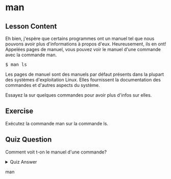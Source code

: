 # man

## Lesson Content

Eh bien, j'espère que certains programmes ont un manuel tel que nous pouvons avoir plus d'informations à propos d'eux. Heureusement, ils en ont! Appelées pages de manuel, vous pouvez voir le manuel d'une commande avec la commande man. 

<pre>$ man ls</pre>

Les pages de manuel sont des manuels par défaut présents dans la plupart des systèmes d'exploitation Linux. Elles fournissent la documentation des commandes et d'autres aspects du système. 

Essayez la sur quelques commandes pour avoir plus d'infos sur elles.

## Exercise

Exécutez la commande man sur la commande ls.

## Quiz Question

Comment voit t-on le manuel d'une commande?

<details>
    <summary>Quiz Answer</summary>
</details>

man